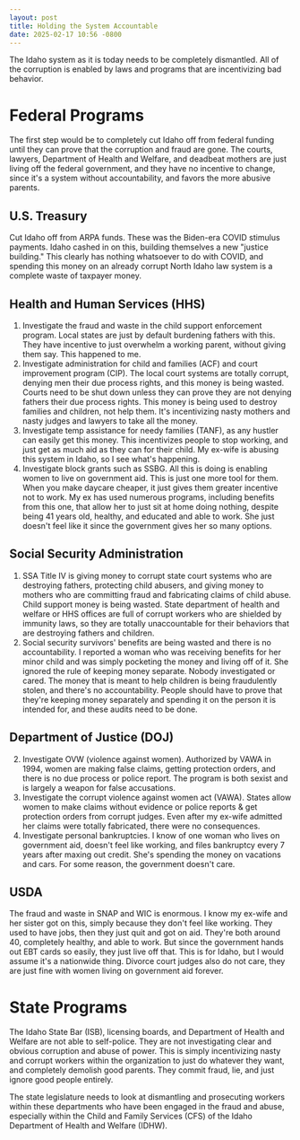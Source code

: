 ```yaml
---
layout: post
title: Holding the System Accountable
date: 2025-02-17 10:56 -0800
---
```

The Idaho system as it is today needs to be completely dismantled. All of the corruption is enabled by laws and programs that are incentivizing bad behavior.

# Federal Programs

The first step would be to completely cut Idaho off from federal funding until they can prove that the corruption and fraud are gone. The courts, lawyers, Department of Health and Welfare, and deadbeat mothers are just living off the federal government, and they have no incentive to change, since it's a system without accountability, and favors the more abusive parents.

## U.S. Treasury

Cut Idaho off from ARPA funds. These was the Biden-era COVID stimulus payments. Idaho cashed in on this, building themselves a new "justice building." This clearly has nothing whatsoever to do with COVID, and spending this money on an already corrupt North Idaho law system is a complete waste of taxpayer money.

## Health and Human Services (HHS)

1. Investigate the fraud and waste in the child support enforcement program. Local states are just by default burdening fathers with this. They have incentive to just overwhelm a working parent, without giving them say. This happened to me.
2. Investigate administration for child and families (ACF) and court improvement program (CIP). The local court systems are totally corrupt, denying men their due process rights, and this money is being wasted. Courts need to be shut down unless they can prove they are not denying fathers their due process rights. This money is being used to destroy families and children, not help them. It's incentivizing nasty mothers and nasty judges and lawyers to take all the money.
3. Investigate temp assistance for needy families (TANF), as any hustler can easily get this money. This incentivizes people to stop working, and just get as much aid as they can for their child. My ex-wife is abusing this system in Idaho, so I see what's happening.
4. Investigate block grants such as SSBG. All this is doing is enabling women to live on government aid. This is just one more tool for them. When you make daycare cheaper, it just gives them greater incentive not to work. My ex has used numerous programs, including benefits from this one, that allow her to just sit at home doing nothing, despite being 41 years old, healthy, and educated and able to work. She just doesn't feel like it since the government gives her so many options.

## Social Security Administration

1. SSA Title IV is giving money to corrupt state court systems who are destroying fathers, protecting child abusers, and giving money to mothers who are committing fraud and fabricating claims of child abuse. Child support money is being wasted. State department of health and welfare or HHS offices are full of corrupt workers who are shielded by immunity laws, so they are totally unaccountable for their behaviors that are destroying fathers and children.
2. Social security survivors' benefits are being wasted and there is no accountability. I reported a woman who was receiving benefits for her minor child and was simply pocketing the money and living off of it. She ignored the rule of keeping money separate. Nobody investigated or cared. The money that is meant to help children is being fraudulently stolen, and there's no accountability. People should have to prove that they're keeping money separately and spending it on the person it is intended for, and these audits need to be done.

## Department of Justice (DOJ)

2. Investigate OVW (violence against women). Authorized by VAWA in 1994, women are making false claims, getting protection orders, and there is no due process or police report. The program is both sexist and is largely a weapon for false accusations.
3. Investigate the corrupt violence against women act (VAWA). States allow women to make claims without evidence or police reports & get protection orders from corrupt judges. Even after my ex-wife admitted her claims were totally fabricated, there were no consequences.
4. Investigate personal bankruptcies. I know of one woman who lives on government aid, doesn't feel like working, and files bankruptcy every 7 years after maxing out credit. She's spending the money on vacations and cars. For some reason, the government doesn't care.

## USDA

The fraud and waste in SNAP and WIC is enormous. I know my ex-wife and her sister got on this, simply because they don't feel like working. They used to have jobs, then they just quit and got on aid. They're both around 40, completely healthy, and able to work. But since the government hands out EBT cards so easily, they just live off that. This is for Idaho, but I would assume it's a nationwide thing. Divorce court judges also do not care, they are just fine with women living on government aid forever.

# State Programs

The Idaho State Bar (ISB), licensing boards, and Department of Health and Welfare are not able to self-police. They are not investigating clear and obvious corruption and abuse of power. This is simply incentivizing nasty and corrupt workers within the organization to just do whatever they want, and completely demolish good parents. They commit fraud, lie, and just ignore good people entirely. 

The state legislature needs to look at dismantling and prosecuting workers within these departments who have been engaged in the fraud and abuse, especially within the Child and Family Services (CFS) of the Idaho Department of Health and Welfare (IDHW).

